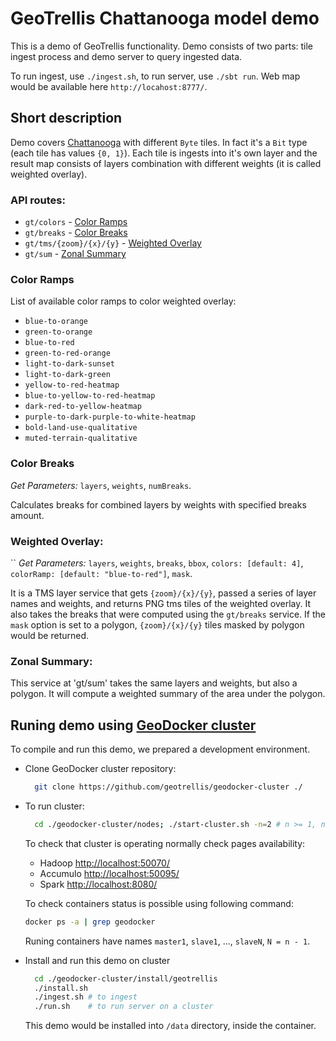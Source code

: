 # GeoTrellis Chattanooga model demo 

This is a demo of GeoTrellis functionality. Demo consists of two parts: tile ingest process and demo server to query ingested data.

To run ingest, use `./ingest.sh`, to run server, use `./sbt run`. Web map would be available here `http://locahost:8777/`. 

## Short description

Demo covers [Chattanooga](https://goo.gl/S2qPCO) with different `Byte` tiles. In fact it's a `Bit` type (each tile has values `{0, 1}`). 
Each tile is ingests into it's own layer and the result map consists of layers combination with different weights (it is called weighted overlay).  

### API routes:

* `gt/colors`             - [Color Ramps](./#color-ramps)
* `gt/breaks`             - [Color Breaks](./#color-breaks)
* `gt/tms/{zoom}/{x}/{y}` - [Weighted Overlay](./#weighted-overlay)
* `gt/sum`                - [Zonal Summary](./#zonal-summary)

### Color Ramps

List of available color ramps to color weighted overlay: 
 
* `blue-to-orange`
* `green-to-orange`
* `blue-to-red`
* `green-to-red-orange`
* `light-to-dark-sunset`
* `light-to-dark-green`
* `yellow-to-red-heatmap`
* `blue-to-yellow-to-red-heatmap`
* `dark-red-to-yellow-heatmap`
* `purple-to-dark-purple-to-white-heatmap`
* `bold-land-use-qualitative`
* `muted-terrain-qualitative`

### Color Breaks

*Get Parameters:* `layers`, `weights`, `numBreaks`.

Calculates breaks for combined layers by weights with specified breaks amount.

### Weighted Overlay:

``
*Get Parameters:* `layers`, `weights`, `breaks`, `bbox`, `colors: [default: 4]`, `colorRamp: [default: "blue-to-red"]`, `mask`.

It is a TMS layer service that gets `{zoom}/{x}/{y}`, passed a series of layer names and weights, and returns PNG tms tiles of the weighted overlay. 
It also takes the breaks that were computed using the `gt/breaks` service. 
If the `mask` option is set to a polygon, `{zoom}/{x}/{y}` tiles masked by polygon would be returned.

### Zonal Summary:

This service at 'gt/sum' takes the same layers and weights, but also a polygon. 
It will compute a weighted summary of the area under the polygon.

## Runing demo using [GeoDocker cluster](https://github.com/geotrellis/geodocker-cluster)

To compile and run this demo, we prepared a development environment. 

* Clone GeoDocker cluster repository: 
  ```bash
    git clone https://github.com/geotrellis/geodocker-cluster ./
  ```

* To run cluster:
  ```bash
    cd ./geodocker-cluster/nodes; ./start-cluster.sh -n=2 # n >= 1, nodes amount
  ```
  
  To check that cluster is operating normally check pages availability: 
  * Hadoop [http://localhost:50070/](http://localhost:50070/)
  * Accumulo [http://localhost:50095/](http://localhost:50095/)
  * Spark [http://localhost:8080/](http://localhost:8080/)
  
  To check containers status is possible using following command:

  ```bash
  docker ps -a | grep geodocker 
  ```
  Runing containers have names `master1`, `slave1`, ..., `slaveN`, `N = n - 1`.
  
* Install and run this demo on cluster
  ```bash
    cd ./geodocker-cluster/install/geotrellis
    ./install.sh
    ./ingest.sh # to ingest
    ./run.sh    # to run server on a cluster
  ```

  This demo would be installed into `/data` directory, inside the container.
